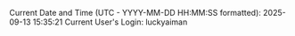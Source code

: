 Current Date and Time (UTC - YYYY-MM-DD HH:MM:SS formatted): 2025-09-13 15:35:21
Current User's Login: luckyaiman

